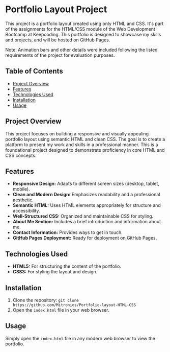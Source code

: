 # Portfolio Layout Project

This project is a portfolio layout created using only HTML and CSS. It's part of the assignments for the HTML/CSS module of the Web Development Bootcamp at Keepcoding. This portfolio is designed to showcase my skills and projects, and will be hosted on GitHub Pages.

Note:
Animation bars and other details were included following the listed requirements of the project for evaluation purposes.

## Table of Contents

- [Project Overview](#project-overview)
- [Features](#features)
- [Technologies Used](#technologies-used)
- [Installation](#installation)
- [Usage](#usage)

## Project Overview

This project focuses on building a responsive and visually appealing portfolio layout using semantic HTML and clean CSS. The goal is to create a platform to present my work and skills in a professional manner. This is a foundational project designed to demonstrate proficiency in core HTML and CSS concepts.

## Features

- **Responsive Design:** Adapts to different screen sizes (desktop, tablet, mobile).
- **Clean and Modern Design:** Emphasizes readability and a professional aesthetic.
- **Semantic HTML:** Uses HTML elements appropriately for structure and accessibility.
- **Well-Structured CSS:** Organized and maintainable CSS for styling.
- **About Me Section:** Includes a brief introduction and information about me.
- **Contact Information:** Provides ways to get in touch.
- **GitHub Pages Deployment:** Ready for deployment on GitHub Pages.

## Technologies Used

- **HTML5:** For structuring the content of the portfolio.
- **CSS3:** For styling the layout and design.

## Installation

1.  Clone the repository: `git clone https://github.com/Mitronios/Portfolio-layout-HTML-CSS`
2.  Open the `index.html` file in your web browser.

## Usage

Simply open the `index.html` file in any modern web browser to view the portfolio.
